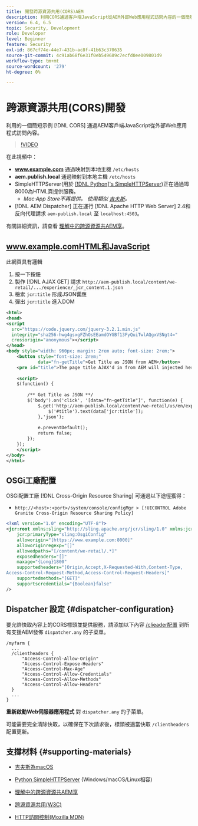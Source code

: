 ```yaml
---
title: 開發跨源資源共用(CORS)AEM
description: 利用CORS通過客戶端JavaScript從AEM外部Web應用程式訪問內容的一個簡短示例。
version: 6.4, 6.5
topic: Security, Development
role: Developer
level: Beginner
feature: Security
exl-id: 867cf74e-44e7-431b-ac8f-41b63c370635
source-git-commit: 4c91ab68f6e31f0eb549689c7ecfd0ee009801d9
workflow-type: tm+mt
source-wordcount: '279'
ht-degree: 0%

---
```


# 跨源資源共用(CORS)開發

利用的一個簡短示例 [!DNL CORS] 通過AEM客戶端JavaScript從外部Web應用程式訪問內容。

>[!VIDEO](https://video.tv.adobe.com/v/18837?quality=12&learn=on)

在此視頻中：

* **www.example.com** 通過映射到本地主機 `/etc/hosts`
* **aem.publish.local** 通過映射到本地主機 `/etc/hosts`
* SimpleHTTPServer(用於 [[!DNL Python]&#39;s SimpleHTTPServer](https://docs.python.org/2/library/simplehttpserver.html))正在通過埠8000為HTML頁提供服務。
   * _Mac·App Store不再提供。 使用類似 [吉夫斯](https://apps.apple.com/us/app/jeeves-local-http-server/id980824182?mt=12)。_
* [!DNL AEM Dispatcher] 正在運行 [!DNL Apache HTTP Web Server] 2.4和反向代理請求 `aem-publish.local` 至 `localhost:4503`。

有關詳細資訊，請查看 [理解中的跨源資源共AEM享](./understand-cross-origin-resource-sharing.md)。

## www.example.comHTML和JavaScript

此網頁具有邏輯

1. 按一下按鈕
1. 製作 [!DNL AJAX GET] 請求 `http://aem-publish.local/content/we-retail/.../experience/_jcr_content.1.json`
1. 檢索 `jcr:title` 形成JSON響應
1. 彈出 `jcr:title` 進入DOM

```xml
<html>
<head>
<script
  src="https://code.jquery.com/jquery-3.2.1.min.js"
  integrity="sha256-hwg4gsxgFZhOsEEamdOYGBf13FyQuiTwlAQgxVSNgt4="
  crossorigin="anonymous"></script>   
</head>
<body style="width: 960px; margin: 2rem auto; font-size: 2rem;">
    <button style="font-size: 2rem;"
            data="fn-getTitle">Get Title as JSON from AEM</button>
    <pre id="title">The page title AJAX'd in from AEM will injected here</pre>
    
    <script>
    $(function() { 
        
        /** Get Title as JSON **/
        $('body').on('click', '[data="fn-getTitle"]', function(e) { 
            $.get('http://aem-publish.local/content/we-retail/us/en/experience/_jcr_content.1.json', function(data) {
                $('#title').text(data['jcr:title']);
            },'json');
            
            e.preventDefault();
            return false;
        });
    });
    </script>
</body>
</html>
```

## OSGi工廠配置

OSGi配置工廠 [!DNL Cross-Origin Resource Sharing] 可通過以下途徑獲得：

* `http://<host>:<port>/system/console/configMgr > [!UICONTROL Adobe Granite Cross-Origin Resource Sharing Policy]`

```xml
<?xml version="1.0" encoding="UTF-8"?>
<jcr:root xmlns:sling="http://sling.apache.org/jcr/sling/1.0" xmlns:jcr="http://www.jcp.org/jcr/1.0"
    jcr:primaryType="sling:OsgiConfig"
    alloworigin="[https://www.example.com:8000]"
    alloworiginregexp="[]"
    allowedpaths="[/content/we-retail/.*]"
    exposedheaders="[]"
    maxage="{Long}1800"
    supportedheaders="[Origin,Accept,X-Requested-With,Content-Type,
Access-Control-Request-Method,Access-Control-Request-Headers]"
    supportedmethods="[GET]"
    supportscredentials="{Boolean}false"
/>
```

## Dispatcher 設定 {#dispatcher-configuration}

要允許快取內容上的CORS標頭並提供服務，請添加以下內容 [/clieader配置](https://experienceleague.adobe.com/docs/experience-manager-dispatcher/using/configuring/dispatcher-configuration.html?lang=en#specifying-the-http-headers-to-pass-through-clientheaders) 到所有支援AEM發佈 `dispatcher.any` 的子菜單。

```
/myfarm { 
  ...
  /clientheaders {
      "Access-Control-Allow-Origin"
      "Access-Control-Expose-Headers"
      "Access-Control-Max-Age"
      "Access-Control-Allow-Credentials"
      "Access-Control-Allow-Methods"
      "Access-Control-Allow-Headers"
  }
  ...
}
```

**重新啟動Web伺服器應用程式** 對 `dispatcher.any` 的子菜單。

可能需要完全清除快取，以確保在下次請求後，標頭被適當快取 `/clientheaders` 配置更新。

## 支撐材料 {#supporting-materials}

* [吉夫斯為macOS](https://apps.apple.com/us/app/jeeves-local-http-server/id980824182?mt=12)
* [Python SimpleHTTPServer](https://docs.python.o:qrg/2/library/simplehttpserver.html) (Windows/macOS/Linux相容)

* [理解中的跨源資源共AEM享](./understand-cross-origin-resource-sharing.md)
* [跨源資源共用(W3C)](https://www.w3.org/TR/cors/)
* [HTTP訪問控制(Mozilla MDN)](https://developer.mozilla.org/en-US/docs/Web/HTTP/Access_control_CORS)
